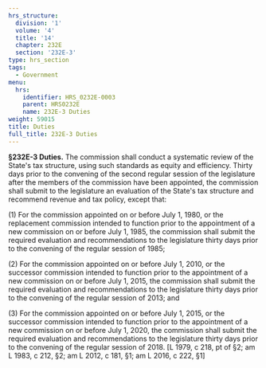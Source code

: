 ```yaml
---
hrs_structure:
  division: '1'
  volume: '4'
  title: '14'
  chapter: 232E
  section: '232E-3'
type: hrs_section
tags:
  - Government
menu:
  hrs:
    identifier: HRS_0232E-0003
    parent: HRS0232E
    name: 232E-3 Duties
weight: 59015
title: Duties
full_title: 232E-3 Duties
---
```

**§232E-3 Duties.** The commission shall conduct a systematic review of the State's tax structure, using such standards as equity and efficiency. Thirty days prior to the convening of the second regular session of the legislature after the members of the commission have been appointed, the commission shall submit to the legislature an evaluation of the State's tax structure and recommend revenue and tax policy, except that:

(1) For the commission appointed on or before July 1, 1980, or the replacement commission intended to function prior to the appointment of a new commission on or before July 1, 1985, the commission shall submit the required evaluation and recommendations to the legislature thirty days prior to the convening of the regular session of 1985;

(2) For the commission appointed on or before July 1, 2010, or the successor commission intended to function prior to the appointment of a new commission on or before July 1, 2015, the commission shall submit the required evaluation and recommendations to the legislature thirty days prior to the convening of the regular session of 2013; and

(3) For the commission appointed on or before July 1, 2015, or the successor commission intended to function prior to the appointment of a new commission on or before July 1, 2020, the commission shall submit the required evaluation and recommendations to the legislature thirty days prior to the convening of the regular session of 2018\. [L 1979, c 218, pt of §2; am L 1983, c 212, §2; am L 2012, c 181, §1; am L 2016, c 222, §1]